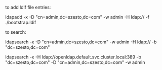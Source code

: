 to add ldif file entries:

ldapadd -x -D "cn=admin,dc=szesto,dc=com" -w admin -H ldap:// -f ./bootstrap.ldif

to search:

ldapsearch -x -D "cn=admin,dc=szesto,dc=com" -w admin -H ldap:// -b "dc=szesto,dc=com"

ldapsearch -x -H ldap://openldap.default.svc.cluster.local:389 -b "dc=szesto,dc=com" -D "cn=admin,dc=szesto,dc=com" -w admin
